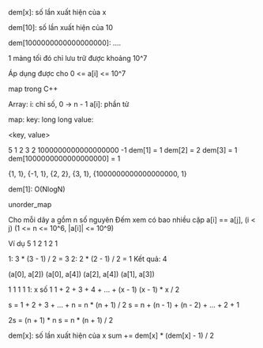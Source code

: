 dem[x]: số lần xuất hiện của x

dem[10]: số lần xuất hiện của 10

dem[1000000000000000000]: ....

1 mảng tối đó chỉ lưu trữ được
khoảng 10^7

Áp dụng được cho 0 <= a[i] <= 10^7


map trong C++


Array:
i: chỉ số, 0 -> n - 1
a[i]: phần tử

map:
key: long long
value:

<key, value>

5
1 2 3 2 1000000000000000000 -1
dem[1] = 1
dem[2] = 2
dem[3] = 1
dem[1000000000000000000] = 1

{1, 1}, {-1, 1}, {2, 2}, {3, 1}, {1000000000000000000, 1}

dem[1]: O(NlogN)

unorder_map



Cho mỗi dãy a gồm n số nguyên
Đếm xem có bao nhiều cặp a[i] == a[j], (i < j)
(1 <= n <= 10^6, |a[i]| <= 10^9)

Ví dụ
5
1 2 1 2 1 

1: 3 * (3 - 1) / 2 = 3
2: 2 * (2 - 1) / 2 = 1
Kết quả: 4

(a[0], a[2])
(a[0], a[4])
(a[2], a[4])
(a[1], a[3])


1 1 1 1 1: x số 1
1 + 2 + 3 + 4 + ... + (x - 1)
(x - 1) * x / 2

s = 1 + 2 + 3 + ... + n = n * (n + 1) / 2
s = n + (n - 1) + (n - 2) + ... + 2 + 1

2s = (n + 1) * n
s = n * (n + 1) / 2

dem[x]: số lần xuất hiện của x
sum += dem[x] * (dem[x] - 1) / 2

